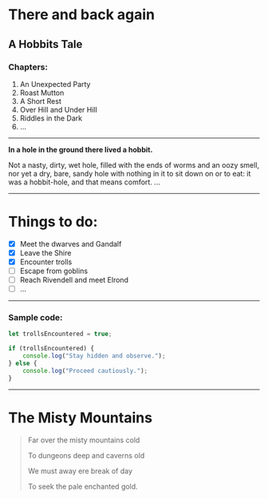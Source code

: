 # There and back again
## A Hobbits Tale

### Chapters:
1. An Unexpected Party
2. Roast Mutton
3. A Short Rest
4. Over Hill and Under Hill
5. Riddles in the Dark
6. ...


---

**In a hole in the ground there lived a hobbit.**

Not a nasty, dirty, wet hole, filled with the ends of worms and an oozy smell, nor yet a dry, bare, sandy hole with nothing in it to sit down on or to eat: it was a hobbit-hole, and that means comfort.
...

---
# Things to do:
- [x] Meet the dwarves and Gandalf
- [x] Leave the Shire
- [x] Encounter trolls
- [ ] Escape from goblins 
- [ ] Reach Rivendell and meet Elrond
- [ ] ...

---
### Sample code:

```js
let trollsEncountered = true;

if (trollsEncountered) {
    console.log("Stay hidden and observe.");
} else {
    console.log("Proceed cautiously.");
}
```

---
# The Misty Mountains
> Far over the misty mountains cold
> 
> To dungeons deep and caverns old
> 
> We must away ere break of day
> 
> To seek the pale enchanted gold.
>
